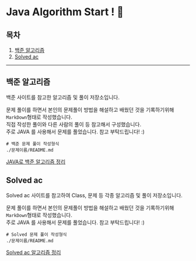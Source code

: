 # Java Algorithm Start ! 👋

## 목차
1. [백준 알고리즘](#백준-알고리즘)
2. [Solved ac](#solved-ac)
---
## 백준 알고리즘

백준 사이트를 참고한 알고리즘 및 풀이 저장소입니다.<br>

문제 풀이를 하면서 본인의 문제풀이 방법을 해설하고 배웠던 것을 기록하기위해 ```MarkDown```형태로 작성했습니다. <br>
직접 작성한 풀이와 다른 사람의 풀이 등 참고해서 구성했습니다. <br>
주로 JAVA 를 사용해서 문제를 풀었습니다. 참고 부탁드립니다! :) <br>
```
# 백준 문제 풀이 작성형식
./문제이름/README.md 
```
[JAVA로 백준 알고리즘 정리](src/Baekjun/README.md) 

## Solved ac

Solved ac 사이트를 참고하여 Class, 문제 등 각종 알고리즘 및 풀이 저장소입니다.<br>

문제 풀이를 하면서 본인의 문제풀이 방법을 해설하고 배웠던 것을 기록하기위해 ```MarkDown```형태로 작성했습니다. <br>
주로 JAVA 를 사용해서 문제를 풀었습니다. 참고 부탁드립니다! :) <br>
```
# Solved 문제 풀이 작성형식
./문제이름/README.md 
```
[Solved ac 알고리즘 정리](src/Solved/README.md)